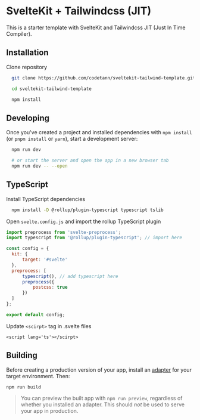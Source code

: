 
# SvelteKit + Tailwindcss (JIT)

This is a starter template with SvelteKit and Tailwindcss JIT (Just In Time Compiler).

## Installation

Clone repository

```bash
  git clone https://github.com/codetann/sveltekit-tailwind-template.git

  cd sveltekit-tailwind-template

  npm install
```

## Developing

Once you've created a project and installed dependencies with `npm install` (or `pnpm install` or `yarn`), start a development server:

```bash
  npm run dev

  # or start the server and open the app in a new browser tab
  npm run dev -- --open
```

## TypeScript

Install TypeScript dependencies

```bash
  npm install -D @rollup/plugin-typescript typescript tslib
```

Open `svelte.config.js` and import the rollup TypeScript plugin

```js
import preprocess from 'svelte-preprocess'; 
import typescript from '@rollup/plugin-typescript'; // import here

const config = {
  kit: {
	  target: '#svelte'
  },
  preprocess: [
	  typescript(), // add typescript here
	  preprocess({
		  postcss: true
	  })
  ]
};

export default config;
```

Update `<scirpt>` tag in .svelte files

```svelte
<script lang='ts'></scirpt>
```


## Building

Before creating a production version of your app, install an [adapter](https://kit.svelte.dev/docs#adapters) for your target environment. Then:

```bash
npm run build
```

> You can preview the built app with `npm run preview`, regardless of whether you installed an adapter. This should _not_ be used to serve your app in production.
